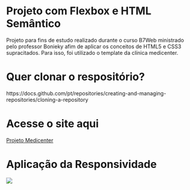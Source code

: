 # Projeto com Flexbox e HTML Semântico

<p>
Projeto para fins de estudo realizado durante o curso B7Web ministrado pelo professor Bonieky afim de aplicar os conceitos de HTML5 e CSS3 supracitados. Para isso, foi utilizado o template da clínica medicenter.
</p>

# Quer clonar o respositório?

<p>
https://docs.github.com/pt/repositories/creating-and-managing-repositories/cloning-a-repository
</p>

# Acesse o site aqui

<a href="https://lambent-conkies-9d0e77.netlify.app/">Projeto Medicenter</a>

# Aplicação da Responsividade

<img src="screenshot.gif"/>
